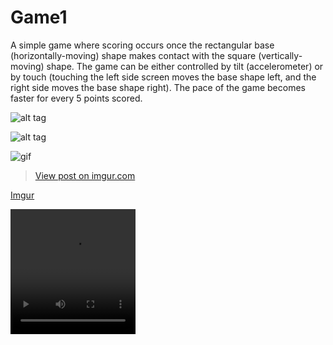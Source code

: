 # Game1
A simple game where scoring occurs once the rectangular base (horizontally-moving) shape makes contact with the square (vertically-moving) shape. The game can be either controlled by tilt (accelerometer) or by touch (touching the left side screen moves the base shape left, and the right side moves the base shape right). The pace of the game becomes faster for every 5 points scored.

![alt tag](http://i.imgur.com/YfPMaju.png "App screenshot")

![alt tag](http://i.imgur.com/H9olX4U.gifv "App Gif")

![gif](http://i.imgur.com/H9olX4U.gifv)

<blockquote class="imgur-embed-pub" lang="en" data-id="H9olX4U"><a href="//imgur.com/H9olX4U">View post on imgur.com</a></blockquote><script async src="//s.imgur.com/min/embed.js" charset="utf-8"></script>

[Imgur](http://i.imgur.com/H9olX4U.gifv)

<video preload="auto" autoplay="autoplay" loop="loop" style="width: 200px; height: 200px;">
    <source src="//i.imgur.com/H9olX4U.webm" type="video/webm"></source>
</video>

